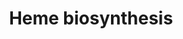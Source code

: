 ---
annotations:
- id: PW:0000218
  parent: regulatory pathway
  type: Pathway Ontology
  value: heme biosynthetic pathway
authors:
- Kdahlquist
- MaintBot
- Mills42
- Christine Chichester
- Egonw
- Mkutmon
- Eweitz
description: 'The enzymatic process that produces heme is properly called porphyrin
  synthesis, as all the intermediates are tetrapyrroles that are chemically classified
  are porphyrins. The process is highly conserved across biology. In humans, this
  pathway serves almost exclusively to form heme. In other species, it also produces
  similar substances such as cobalamin (vitamin B12).  The pathway is initiated by
  the synthesis of D-Aminolevulinic acid (dALA or δALA) from the amino acid glycine
  and succinyl-CoA from the citric acid cycle (Krebs cycle). The rate-limiting enzyme
  responsible for this reaction, ALA synthase, is strictly regulated by intracellular
  iron levels and heme concentration. A low-iron level, e.g., in iron deficiency,
  leads to decreased porphyrin synthesis, which prevents accumulation of the toxic
  intermediates. This mechanism is of therapeutic importance: infusion of heme arginate
  or hematin can abort attacks of porphyria in patients with an inborn error of metabolism
  of this process, by reducing transcription of ALA synthase.  The organs mainly involved
  in heme synthesis are the liver and the bone marrow, although every cell requires
  heme to function properly. Heme is seen as an intermediate molecule in catabolism
  of haemoglobin in the process of bilirubin metabolism.  Source: Wikipedia http://en.wikipedia.org/wiki/Heme'
last-edited: 2021-05-16
organisms:
- Drosophila melanogaster
redirect_from:
- /index.php/Pathway:WP269
- /instance/WP269
- /instance/WP269_rr116923
revision: r116923
schema-jsonld:
- '@context': https://schema.org/
  '@id': https://wikipathways.github.io/pathways/WP269.html
  '@type': Dataset
  creator:
    '@type': Organization
    name: WikiPathways
  description: 'The enzymatic process that produces heme is properly called porphyrin
    synthesis, as all the intermediates are tetrapyrroles that are chemically classified
    are porphyrins. The process is highly conserved across biology. In humans, this
    pathway serves almost exclusively to form heme. In other species, it also produces
    similar substances such as cobalamin (vitamin B12).  The pathway is initiated
    by the synthesis of D-Aminolevulinic acid (dALA or δALA) from the amino acid glycine
    and succinyl-CoA from the citric acid cycle (Krebs cycle). The rate-limiting enzyme
    responsible for this reaction, ALA synthase, is strictly regulated by intracellular
    iron levels and heme concentration. A low-iron level, e.g., in iron deficiency,
    leads to decreased porphyrin synthesis, which prevents accumulation of the toxic
    intermediates. This mechanism is of therapeutic importance: infusion of heme arginate
    or hematin can abort attacks of porphyria in patients with an inborn error of
    metabolism of this process, by reducing transcription of ALA synthase.  The organs
    mainly involved in heme synthesis are the liver and the bone marrow, although
    every cell requires heme to function properly. Heme is seen as an intermediate
    molecule in catabolism of haemoglobin in the process of bilirubin metabolism.  Source:
    Wikipedia http://en.wikipedia.org/wiki/Heme'
  keywords:
  - 2 CO2
  - 2 H2O
  - 4 CO2
  - Alas
  - CG1885
  - CO2
  - CoA
  - Coprox
  - Fe2+
  - H2O
  - O2
  - Pbgs
  - Ppox
  - Updo
  - delta-aminolevulinate
  - ferrochelatase
  - glycine
  - l(3)02640
  - succinyl-CoA
  license: CC0
  name: Heme biosynthesis
seo: CreativeWork
title: Heme biosynthesis
wpid: WP269
---